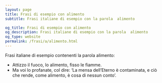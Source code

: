 ```yaml
---
layout: page
title: Frasi di esempio con alimento 
subtitle: Frasi italiane di esempio con la parola  alimento

og_title: Frasi di esempio con alimento 
og_description: Frasi italiane di esempio con la parola  alimento
og_type: website
permalink: /frasi/a/alimento.html
---
```


Frasi italiane di esempio contenenti la parola alimento:


- Attizzo il fuoco, lo alimento, fisso le fiamme.
- Ma voi lo profanate, col dire: ‘La mensa dell’Eterno è contaminata, e ciò che rende, come alimento, è cosa di nessun conto’.
